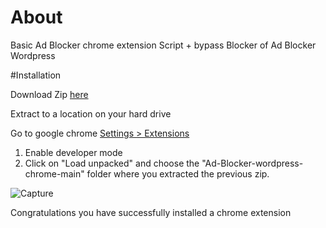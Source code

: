 # About

Basic Ad Blocker chrome extension Script + bypass Blocker of Ad Blocker Wordpress

#Installation

Download Zip [here](https://github.com/WaRtrO89/Ad-Blocker-wordpress-chrome/archive/refs/heads/main.zip)

Extract to a location on your hard drive

Go to google chrome [Settings > Extensions](chrome://version)

1. Enable developer mode
2. Click on "Load unpacked" and choose the "Ad-Blocker-wordpress-chrome-main" folder where you extracted the previous zip.

![Capture](https://user-images.githubusercontent.com/25512932/160567317-0e0a8487-7be5-491f-8db8-d3ad04e1a232.PNG)

Congratulations you have successfully installed a chrome extension
